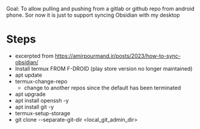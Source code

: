 Goal: To allow pulling and pushing from a gitlab or github repo from android phone.  Sor now it is just to support syncing Obsidian with my desktop

# Steps
- excerpted from https://amirpourmand.ir/posts/2023/how-to-sync-obsidian/
- Install termux FROM F-DROID (play store version no longer maintained)
- apt update
- termux-change-repo
	- change to another repos since the default has been terminated
- apt upgrade
- apt install openssh -y
- apt install git -y
- termux-setup-storage
- git clone --separate-git-dir <local_git_admin_dir> <github url> <local obsidian work dir>